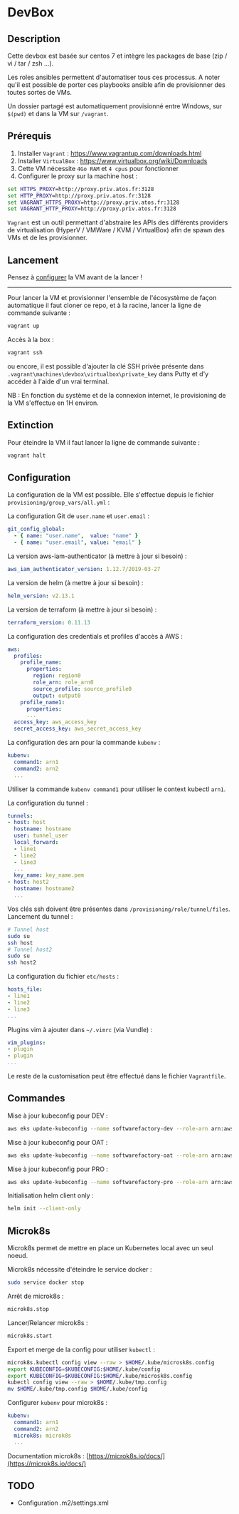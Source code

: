 # DevBox

## Description

Cette devbox est basée sur centos 7 et intègre les packages de base (zip / vi / tar / zsh ...).

Les roles ansibles permettent d'automatiser tous ces processus. A noter qu'il est possible de porter ces playbooks ansible afin de provisionner des toutes sortes de VMs.

Un dossier partagé est automatiquement provisionné entre Windows, sur `$(pwd)` et dans la VM sur `/vagrant`.

## Prérequis

1. Installer `Vagrant` : https://www.vagrantup.com/downloads.html
2. Installer `VirtualBox` : https://www.virtualbox.org/wiki/Downloads
3. Cette VM nécessite `4Go RAM` et `4 cpus` pour fonctionner
4. Configurer le proxy sur la machine host :
```cmd
set HTTPS_PROXY=http://proxy.priv.atos.fr:3128
set HTTP_PROXY=http://proxy.priv.atos.fr:3128
set VAGRANT_HTTPS_PROXY=http://proxy.priv.atos.fr:3128
set VAGRANT_HTTP_PROXY=http://proxy.priv.atos.fr:3128
```

`Vagrant` est un outil permettant d'abstraire les APIs des différents providers de virtualisation (HyperV / VMWare / KVM / VirtualBox) afin de spawn des VMs et de les provisionner.

## Lancement

Pensez à [configurer](#Configuration) la VM avant de la lancer !

---

Pour lancer la VM et provisionner l'ensemble de l'écosystème de façon automatique il faut cloner ce repo, et à la racine, lancer la ligne de commande suivante :
```bash
vagrant up
```

Accès à la box :
```bash
vagrant ssh
```
ou encore, il est possible d'ajouter la clé SSH privée présente dans `.vagrant\machines\devbox\virtualbox\private_key` dans Putty et d'y accéder à l'aide d'un vrai terminal.

NB : En fonction du système et de la connexion internet, le provisioning de la VM s'effectue en 1H environ.

## Extinction

Pour éteindre la VM il faut lancer la ligne de commande suivante :

```bash
vagrant halt
```

## Configuration

La configuration de la VM est possible. Elle s'effectue depuis le fichier `provisioning/group_vars/all.yml` :

La configuration Git de `user.name` et `user.email` :
```yaml
git_config_global:
  - { name: "user.name",  value: "name" }
  - { name: "user.email", value: "email" }
```

La version aws-iam-authenticator (à mettre à jour si besoin) :
```yaml
aws_iam_authenticator_version: 1.12.7/2019-03-27
```

La version de helm (à mettre à jour si besoin) :
```yaml
helm_version: v2.13.1
```

La version de terraform (à mettre à jour si besoin) :
```yaml
terraform_version: 0.11.13
```

La configuration des credentials et profiles d'accès à AWS :
```yaml
aws:
  profiles:
    profile_name:
      properties:
        region: region0
        role_arn: role_arn0
        source_profile: source_profile0
        output: output0
    profile_name1:
      properties:
      ...
  access_key: aws_access_key
  secret_access_key: aws_secret_access_key
```

La configuration des arn pour la commande `kubenv` :
```yaml
kubenv:
  command1: arn1
  command2: arn2
  ...
```
Utiliser la commande `kubenv command1` pour utiliser le context kubectl `arn1`.

La configuration du tunnel :
```yaml
tunnels:
- host: host
  hostname: hostname
  user: tunnel_user
  local_forward:
  - line1
  - line2
  - line3
  ...
  key_name: key_name.pem
- host: host2
  hostname: hostname2
  ...
```
Vos clés ssh doivent être présentes dans `/provisioning/role/tunnel/files`.
Lancement du tunnel :
```bash
# Tunnel host
sudo su
ssh host
# Tunnel host2
sudo su
ssh host2
```

La configuration du fichier `etc/hosts` :
```yaml
hosts_file:
- line1
- line2
- line3
...
```

Plugins vim à ajouter dans `~/.vimrc` (via Vundle) :
```yaml
vim_plugins:
- plugin
- plugin
...
```

Le reste de la customisation peut être effectué dans le fichier `Vagrantfile`.

## Commandes

Mise à jour kubeconfig pour DEV :
```bash
aws eks update-kubeconfig --name softwarefactory-dev --role-arn arn:aws:iam::176806391229:role/rol-softfactory-dev-base-wl --profile dev
```

Mise à jour kubeconfig pour OAT :
```bash
aws eks update-kubeconfig --name softwarefactory-oat --role-arn arn:aws:iam::094242746997:role/rol-softfactory-oat-base-wl --profile oat
```

Mise à jour kubeconfig pour PRO :
```bash
aws eks update-kubeconfig --name softwarefactory-pro --role-arn arn:aws:iam::717170762493:role/rol-softfactory-pro-base-wl --profile pro
```

Initialisation helm client only :
```bash
helm init --client-only
```

## Microk8s

Microk8s permet de mettre en place un Kubernetes local avec un seul noeud.

Microk8s nécessite d'éteindre le service docker :
```bash
sudo service docker stop
```

Arrêt de microk8s :
```bash
microk8s.stop
```

Lancer/Relancer microk8s :
```bash
microk8s.start
```

Export et merge de la config pour utiliser `kubectl` :
```bash
microk8s.kubectl config view --raw > $HOME/.kube/microsk8s.config
export KUBECONFIG=$KUBECONFIG:$HOME/.kube/config
export KUBECONFIG=$KUBECONFIG:$HOME/.kube/microsk8s.config
kubectl config view --raw > $HOME/.kube/tmp.config
mv $HOME/.kube/tmp.config $HOME/.kube/config
```
Configurer `kubenv` pour microk8s :
```yaml
kubenv:
  command1: arn1
  command2: arn2
  microk8s: microk8s
  ...
```

Documentation microk8s : [https://microk8s.io/docs/](https://microk8s.io/docs/)

## TODO

* Configuration .m2/settings.xml
